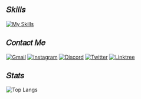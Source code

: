 ## 𝑆𝑘𝑖𝑙𝑙𝑠

[![My Skills](https://skillicons.dev/icons?i=html,css,js,git,bootstrap,jest,wordpress,tailwind,vite,nodejs,markdown,vercel,vscode&theme=light&perline=13)](https://skillicons.dev)

## 𝐶𝑜𝑛𝑡𝑎𝑐𝑡 𝑀𝑒

[![Gmail](https://img.shields.io/badge/Gmail-D14836?style=for-the-badge&logo=gmail&logoColor=white)](mailto:daricorreamedina@gmail.com)
[![Instagram](https://img.shields.io/badge/LinkedIn-0077B5?style=for-the-badge&logo=linkedin&logoColor=white)](https://www.linkedin.com/in/daridjcm/)
[![Discord](https://img.shields.io/badge/Discord-7289DA?style=for-the-badge&logo=discord&logoColor=white)](https://discord.gg/XZSuGbVyp7)
[![Twitter](https://img.shields.io/badge/Twitter-1DA1F2?style=for-the-badge&logo=twitter&logoColor=white)](https://twitter.com/Daridjcm)
[![Linktree](https://img.shields.io/badge/linktree-39E09B?style=for-the-badge&logo=linktree&logoColor=white)](https://linktr.ee/daridjcm?utm_source=linktree_profile_share&ltsid=4204b036-2d22-4083-85ea-4cf36360354b)

## 𝑆𝑡𝑎𝑡𝑠
![Top Langs](https://github-readme-stats.vercel.app/api/top-langs/?username=daridjcm&layout=compact)
